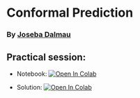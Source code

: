 # Conformal Prediction
### By [Joseba Dalmau](https://josebadalmau.com/)

<!-- ### Course slides:

<object data="ood.pdf" width="1000" height="1000" type='application/pdf'></object> -->

## Practical session:
*   Notebook: [![Open In Colab](https://colab.research.google.com/assets/colab-badge.svg)](https://colab.research.google.com/github/DavidBert/AIF/blob/main/conformal/conformal_unsolved.ipynb)

*   Solution: [![Open In Colab](https://colab.research.google.com/assets/colab-badge.svg)](https://colab.research.google.com/github/DavidBert/AIF/blob/solutions/conformal/conformal.ipynb)


